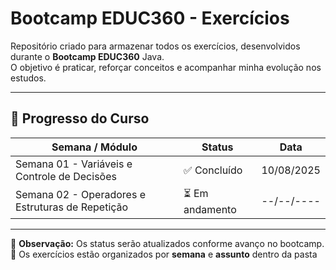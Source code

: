 
# Bootcamp EDUC360 - Exercícios 

Repositório criado para armazenar todos os exercícios, desenvolvidos durante o **Bootcamp EDUC360** Java.  
O objetivo é praticar, reforçar conceitos e acompanhar minha evolução nos estudos.

---

## 📅 Progresso do Curso

| Semana / Módulo                           | Status         | Data       |
|-------------------------------------------|----------------|------------|
| Semana 01 - Variáveis e Controle de Decisões | ✅ Concluído   | 10/08/2025 |
| Semana 02 - Operadores e Estruturas de Repetição | ⏳ Em andamento| --/--/---- |


---

📌 **Observação:** Os status serão atualizados conforme avanço no bootcamp.  
📂 Os exercícios estão organizados por **semana** e **assunto** dentro da pasta
